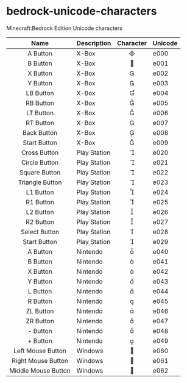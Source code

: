 # bedrock-unicode-characters
Minecraft:Bedrock Edition Unicode characters

|         Name        | Description  | Character | Unicode |
|:-------------------:|--------------|:---------:|---------|
|       A Button      | X-Box        |          | e000    |
|       B Button      | X-Box        |          | e001    |
|       X Button      | X-Box        |          | e002    |
|       Y Button      | X-Box        |          | e003    |
|      LB Button      | X-Box        |          | e004    |
|      RB Button      | X-Box        |          | e005    |
|      LT Button      | X-Box        |          | e006    |
|      RT Button      | X-Box        |          | e007    |
|     Back Button     | X-Box        |          | e008    |
|     Start Button    | X-Box        |          | e009    |
|     Cross Button    | Play Station |          | e020    |
|    Circle Button    | Play Station |          | e021    |
|    Square Button    | Play Station |          | e022    |
|   Triangle Button   | Play Station |          | e023    |
|      L1 Button      | Play Station |          | e024    |
|      R1 Button      | Play Station |          | e025    |
|      L2 Button      | Play Station |          | e026    |
|      R2 Button      | Play Station |          | e027    |
|    Select Button    | Play Station |          | e028    |
|     Start Button    | Play Station |          | e029    |
|       A Button      | Nintendo     |          | e040    |
|       B Button      | Nintendo     |          | e041    |
|       X Button      | Nintendo     |          | e042    |
|       Y Button      | Nintendo     |          | e043    |
|       L Button      | Nintendo     |          | e044    |
|       R Button      | Nintendo     |          | e045    |
|      ZL Button      | Nintendo     |          | e046    |
|      ZR Button      | Nintendo     |          | e047    |
|       - Button      | Nintendo     |          | e048    |
|       + Button      | Nintendo     |          | e049    |
| Left Mouse Button   | Windows      |          | e060    |
| Right Mouse Button  | Windows      |          | e061    |
| Middle Mouse Button | Windows      |          | e062    |
